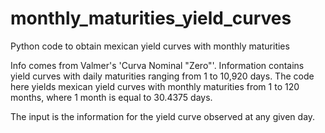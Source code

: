 # monthly_maturities_yield_curves
Python code to obtain mexican yield curves with monthly maturities

Info comes from Valmer's 'Curva Nominal "Zero"'. Information contains yield curves with daily maturities ranging from 1 to 10,920 days. The code here yields mexican yield curves with monthly maturities from 1 to 120 months, where 1 month is equal to 30.4375 days.

The input is the information for the yield curve observed at any given day. 
